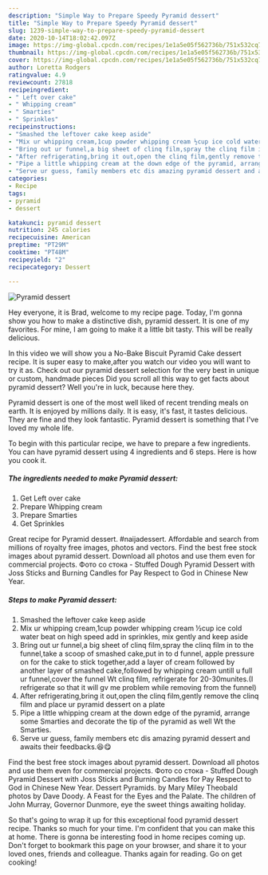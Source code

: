 ```yaml
---
description: "Simple Way to Prepare Speedy Pyramid dessert"
title: "Simple Way to Prepare Speedy Pyramid dessert"
slug: 1239-simple-way-to-prepare-speedy-pyramid-dessert
date: 2020-10-14T18:02:42.097Z
image: https://img-global.cpcdn.com/recipes/1e1a5e05f562736b/751x532cq70/pyramid-dessert-recipe-main-photo.jpg
thumbnail: https://img-global.cpcdn.com/recipes/1e1a5e05f562736b/751x532cq70/pyramid-dessert-recipe-main-photo.jpg
cover: https://img-global.cpcdn.com/recipes/1e1a5e05f562736b/751x532cq70/pyramid-dessert-recipe-main-photo.jpg
author: Loretta Rodgers
ratingvalue: 4.9
reviewcount: 27818
recipeingredient:
- " Left over cake"
- " Whipping cream"
- " Smarties"
- " Sprinkles"
recipeinstructions:
- "Smashed the leftover cake keep aside"
- "Mix ur whipping cream,1cup powder whipping cream ½cup ice cold water beat on high speed add in sprinkles, mix gently and keep aside"
- "Bring out ur funnel,a big sheet of clinq film,spray the clinq film in to the funnel,take a scoop of smashed cake,put in to d funnel, apple pressure on for the cake to stick together,add a layer of cream followed by another layer of smashed cake,followed by whipping cream untill u full ur funnel,cover the funnel Wt clinq film, refrigerate for 20-30munites.(I refrigerate so that it will gv me problem while removing from the funnel)"
- "After refrigerating,bring it out,open the clinq film,gently remove the clinq film and place ur pyramid dessert on a plate"
- "Pipe a little whipping cream at the down edge of the pyramid, arrange some Smarties and decorate the tip of the pyramid as well Wt the Smarties."
- "Serve ur guess, family members etc dis amazing pyramid dessert and awaits their feedbacks.😆😋"
categories:
- Recipe
tags:
- pyramid
- dessert

katakunci: pyramid dessert 
nutrition: 245 calories
recipecuisine: American
preptime: "PT29M"
cooktime: "PT48M"
recipeyield: "2"
recipecategory: Dessert

---
```



![Pyramid dessert](https://img-global.cpcdn.com/recipes/1e1a5e05f562736b/751x532cq70/pyramid-dessert-recipe-main-photo.jpg)

Hey everyone, it is Brad, welcome to my recipe page. Today, I'm gonna show you how to make a distinctive dish, pyramid dessert. It is one of my favorites. For mine, I am going to make it a little bit tasty. This will be really delicious.

In this video we will show you a No-Bake Biscuit Pyramid Cake dessert recipe. It is super easy to make,after you watch our video you will want to try it as. Check out our pyramid dessert selection for the very best in unique or custom, handmade pieces Did you scroll all this way to get facts about pyramid dessert? Well you&#39;re in luck, because here they.

Pyramid dessert is one of the most well liked of recent trending meals on earth. It is enjoyed by millions daily. It is easy, it's fast, it tastes delicious. They are fine and they look fantastic. Pyramid dessert is something that I've loved my whole life.


To begin with this particular recipe, we have to prepare a few ingredients. You can have pyramid dessert using 4 ingredients and 6 steps. Here is how you cook it.

<!--inarticleads1-->

##### The ingredients needed to make Pyramid dessert:

1. Get  Left over cake
1. Prepare  Whipping cream
1. Prepare  Smarties
1. Get  Sprinkles


Great recipe for Pyramid dessert. #naijadessert. Affordable and search from millions of royalty free images, photos and vectors. Find the best free stock images about pyramid dessert. Download all photos and use them even for commercial projects. Фото со стока - Stuffed Dough Pyramid Dessert with Joss Sticks and Burning Candles for Pay Respect to God in Chinese New Year. 

<!--inarticleads2-->

##### Steps to make Pyramid dessert:

1. Smashed the leftover cake keep aside
1. Mix ur whipping cream,1cup powder whipping cream ½cup ice cold water beat on high speed add in sprinkles, mix gently and keep aside
1. Bring out ur funnel,a big sheet of clinq film,spray the clinq film in to the funnel,take a scoop of smashed cake,put in to d funnel, apple pressure on for the cake to stick together,add a layer of cream followed by another layer of smashed cake,followed by whipping cream untill u full ur funnel,cover the funnel Wt clinq film, refrigerate for 20-30munites.(I refrigerate so that it will gv me problem while removing from the funnel)
1. After refrigerating,bring it out,open the clinq film,gently remove the clinq film and place ur pyramid dessert on a plate
1. Pipe a little whipping cream at the down edge of the pyramid, arrange some Smarties and decorate the tip of the pyramid as well Wt the Smarties.
1. Serve ur guess, family members etc dis amazing pyramid dessert and awaits their feedbacks.😆😋


Find the best free stock images about pyramid dessert. Download all photos and use them even for commercial projects. Фото со стока - Stuffed Dough Pyramid Dessert with Joss Sticks and Burning Candles for Pay Respect to God in Chinese New Year. Dessert Pyramids. by Mary Miley Theobald photos by Dave Doody. A Feast for the Eyes and the Palate. The children of John Murray, Governor Dunmore, eye the sweet things awaiting holiday. 

So that's going to wrap it up for this exceptional food pyramid dessert recipe. Thanks so much for your time. I'm confident that you can make this at home. There is gonna be interesting food in home recipes coming up. Don't forget to bookmark this page on your browser, and share it to your loved ones, friends and colleague. Thanks again for reading. Go on get cooking!
